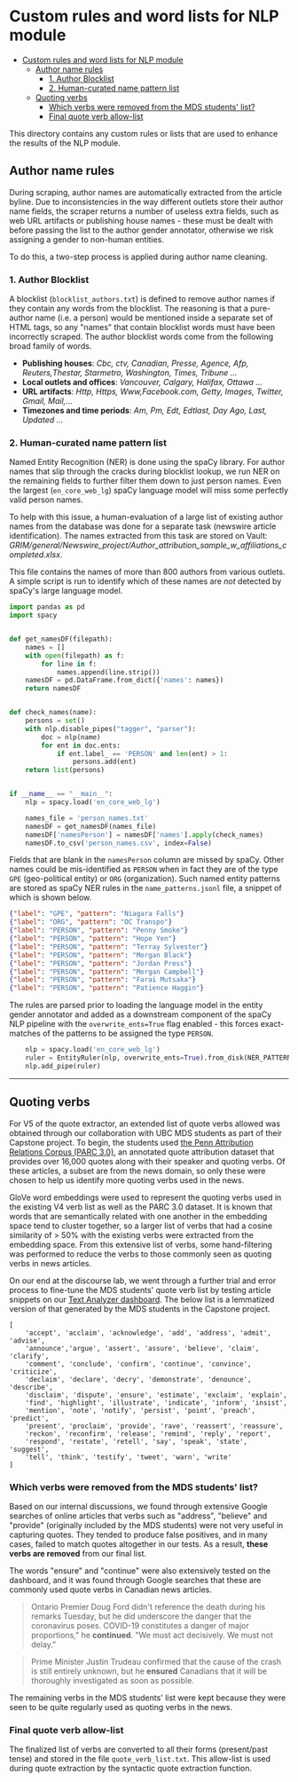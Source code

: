 # Custom rules and word lists for NLP module

- [Custom rules and word lists for NLP module](#custom-rules-and-word-lists-for-nlp-module)
  - [Author name rules](#author-name-rules)
    - [1. Author Blocklist](#1-author-blocklist)
    - [2. Human-curated name pattern list](#2-human-curated-name-pattern-list)
  - [Quoting verbs](#quoting-verbs)
    - [Which verbs were removed from the MDS students' list?](#which-verbs-were-removed-from-the-mds-students-list)
    - [Final quote verb allow-list](#final-quote-verb-allow-list)

This directory contains any custom rules or lists that are used to enhance the results of the NLP module.

## Author name rules

During scraping, author names are automatically extracted from the article byline. Due to inconsistencies in the way different outlets store their author name fields, the scraper returns a number of useless extra fields, such as web URL artifacts or publishing house names - these must be dealt with before passing the list to the author gender annotator, otherwise we risk assigning a gender to non-human entities.

To do this, a two-step process is applied during author name cleaning.

### 1. Author Blocklist
A blocklist (`blocklist_authors.txt`) is defined to remove author names if they contain any words from the blocklist. The reasoning is that a pure-author name (i.e. a person) would be mentioned inside a separate set of HTML tags, so any "names" that contain blocklist words must have been incorrectly scraped. The author blocklist words come from the following broad family of words.

* __Publishing houses__: *Cbc, ctv, Canadian, Presse, Agence, Afp, Reuters,Thestar, Starmetro, Washington, Times, Tribune ...*
* __Local outlets and offices__: *Vancouver, Calgary, Halifax, Ottawa ...*
* __URL artifacts__: *Http, Https, Www,Facebook.com, Getty, Images, Twitter, Gmail, Mail,...* 
* __Timezones and time periods__: *Am, Pm, Edt, Edtlast, Day Ago, Last, Updated ...*

### 2. Human-curated name pattern list
Named Entity Recognition (NER) is done using the spaCy library. For author names that slip through the cracks during blocklist lookup, we run NER on the remaining fields to further filter them down to just person names. Even the largest (`en_core_web_lg`) spaCy language model will miss some perfectly valid person names.

To help with this issue, a human-evaluation of a large list of existing author names from the database was done for a separate task (newswire article identification). The names extracted from this task are stored on Vault:
*GRIM/general/Newswire_project/Author_attribution_sample_w_affiliations_completed.xlsx*.

This file contains the names of more than 800 authors from various outlets. A simple script is run to identify which of these names are *not* detected by spaCy's large language model.

```python
import pandas as pd
import spacy


def get_namesDF(filepath):
    names = []
    with open(filepath) as f:
        for line in f:
            names.append(line.strip())
    namesDF = pd.DataFrame.from_dict({'names': names})
    return namesDF


def check_names(name):
    persons = set()
    with nlp.disable_pipes("tagger", "parser"):
        doc = nlp(name)
        for ent in doc.ents:
            if ent.label_ == 'PERSON' and len(ent) > 1:
                persons.add(ent)
    return list(persons)


if __name__ == "__main__":
    nlp = spacy.load('en_core_web_lg')

    names_file = 'person_names.txt'
    namesDF = get_namesDF(names_file)
    namesDF['namesPerson'] = namesDF['names'].apply(check_names)
    namesDF.to_csv('person_names.csv', index=False)
```

Fields that are blank in the `namesPerson` column are missed by spaCy. Other names could be mis-identified as `PERSON` when in fact they are of the type `GPE` (geo-political entity) or `ORG` (organization). Such named entity patterns are stored as spaCy NER rules in the `name_patterns.jsonl` file, a snippet of which is shown below.

```json
{"label": "GPE", "pattern": "Niagara Falls"}
{"label": "ORG", "pattern": "OC Transpo"}
{"label": "PERSON", "pattern": "Penny Smoke"}
{"label": "PERSON", "pattern": "Hope Yen"}
{"label": "PERSON", "pattern": "Terray Sylvester"}
{"label": "PERSON", "pattern": "Morgan Black"}
{"label": "PERSON", "pattern": "Jordan Press"}
{"label": "PERSON", "pattern": "Morgan Campbell"}
{"label": "PERSON", "pattern": "Farai Mutsaka"}
{"label": "PERSON", "pattern": "Patience Haggin"}
```

The rules are parsed prior to loading the language model in the entity gender annotator and added as a downstream component of the spaCy NLP pipeline with the `overwrite_ents=True` flag enabled - this forces exact-matches of the patterns to be assigned the type `PERSON`. 

```python
    nlp = spacy.load('en_core_web_lg')
    ruler = EntityRuler(nlp, overwrite_ents=True).from_disk(NER_PATTERNS)
    nlp.add_pipe(ruler)
```

---

## Quoting verbs

For V5 of the quote extractor, an extended list of quote verbs allowed was obtained through our collaboration with UBC MDS students as part of their Capstone project. To begin, the students used [the Penn Attribution Relations Corpus (PARC 3.0)](https://www.aclweb.org/anthology/L16-1619.pdf), an annotated quote attribution dataset that provides over 16,000 quotes along with their speaker and quoting verbs. Of these articles, a subset are from the news domain, so only these were chosen to help us identify more quoting verbs used in the news. 

GloVe word embeddings were used to represent the quoting verbs used in the existing V4 verb list as well as the PARC 3.0 dataset. It is known that words that are semantically related with one another in the embedding space tend to cluster together, so a larger list of verbs that had a cosine similarity of > 50% with the existing verbs were extracted from the embedding space. From this extensive list of verbs, some hand-filtering was performed to reduce the verbs to those commonly seen as quoting verbs in news articles.

On our end at the discourse lab, we went through a further trial and error process to fine-tune the MDS students' quote verb list by testing article snippets on our [Text Analyzer dashboard](https://gendergaptracker.research.sfu.ca). The below list is a lemmatized version of that generated by the MDS students in the Capstone project.

```
[
    'accept', 'acclaim', 'acknowledge', 'add', 'address', 'admit', 'advise',
    'announce','argue', 'assert', 'assure', 'believe', 'claim', 'clarify',
    'comment', 'conclude', 'confirm', 'continue', 'convince', 'criticize',
    'declaim', 'declare', 'decry', 'demonstrate', 'denounce', 'describe',
    'disclaim', 'dispute', 'ensure', 'estimate', 'exclaim', 'explain',
    'find', 'highlight', 'illustrate', 'indicate', 'inform', 'insist',
    'mention', 'note', 'notify', 'persist', 'point', 'preach', 'predict',
    'present', 'proclaim', 'provide', 'rave', 'reassert', 'reassure',
    'reckon', 'reconfirm', 'release', 'remind', 'reply', 'report',
    'respond', 'restate', 'retell', 'say', 'speak', 'state', 'suggest',
    'tell', 'think', 'testify', 'tweet', 'warn', 'write'
]
```

### Which verbs were removed from the MDS students' list?
Based on our internal discussions, we found through extensive Google searches of online articles that verbs such as "address", "believe" and "provide" (originally included by the MDS students) were not very useful in capturing quotes. They tended to produce false positives, and in many cases, failed to match quotes altogether in our tests. As a result, **these verbs are removed** from our final list.

The words "ensure" and "continue" were also extensively tested on the dashboard, and it was found through Google searches that these are commonly used quote verbs in Canadian news articles.

> Ontario Premier Doug Ford didn't reference the death during his remarks Tuesday, but he did underscore the danger that the coronavirus poses. COVID-19 constitutes a danger of major proportions," he **continued**. "We must act decisively. We must not delay."

> Prime Minister Justin Trudeau confirmed that the cause of the crash is still entirely unknown, but he **ensured** Canadians that it will be thoroughly investigated as soon as possible.

The remaining verbs in the MDS students' list were kept because they were seen to be quite regularly used as quoting verbs in the news.


### Final quote verb allow-list
The finalized list of verbs are converted to all their forms (present/past tense) and stored in the file `quote_verb_list.txt`. This allow-list is used during quote extraction by the syntactic quote extraction function.

